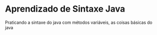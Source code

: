 # Aprendizado de Sintaxe Java
  Praticando a sintaxe do java com métodos variáveis, as coisas básicas do java
